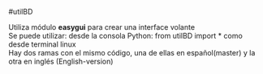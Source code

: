 #utilBD

Utiliza módulo **easygui** para crear una interface volante  
Se puede utilizar:
    desde la consola Python: from utilBD import *
    como desde terminal linux  
Hay dos ramas con el mismo código, una de ellas en español(master) y la otra en inglés (English-version)
